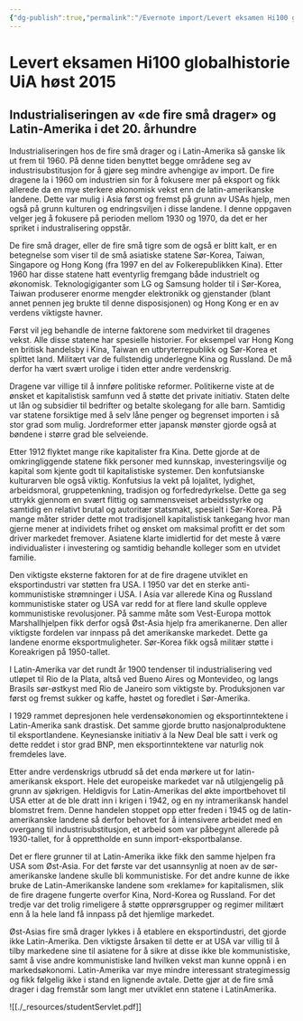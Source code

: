 ```yaml
---
{"dg-publish":true,"permalink":"/Evernote import/Levert eksamen Hi100 globalhistorie UiA høst 2015/","title":"Levert eksamen Hi100 globalhistorie UiA høst 2015","tags":["eksamen","hi100","historie"]}
---
```



# Levert eksamen Hi100 globalhistorie UiA høst 2015

## Industrialiseringen av «de fire små drager» og Latin-Amerika i det 20. århundre 
Industrialiseringen hos de fire små drager og i Latin-Amerika så ganske lik ut frem til 1960. På denne tiden benyttet begge områdene seg av industrisubstitusjon for å gjøre seg mindre avhengige av import. De fire dragene la i 1960 om industrien sin for å fokusere mer på eksport og fikk allerede da en mye sterkere økonomisk vekst enn de latin-amerikanske landene. Dette var mulig i Asia først og fremst på grunn av USAs hjelp, men også på grunn kulturen og endringsviljen i disse landene. I denne oppgaven velger jeg å fokusere på perioden mellom 1930 og 1970, da det er her spriket i industralisering oppstår. 

De fire små drager, eller de fire små tigre som de også er blitt kalt, er en betegnelse som viser til de små asiatiske statene Sør-Korea, Taiwan, Singapore og Hong Kong (fra 1997 en del av Folkerepublikken Kina). Etter 1960 har disse statene hatt eventyrlig fremgang både industrielt og økonomisk. Teknologigiganter som LG og Samsung holder til i Sør-Korea, Taiwan produserer enorme mengder elektronikk og gjenstander (blant annet pennen jeg brukte til denne disposisjonen) og Hong Kong er en av verdens viktigste havner. 

Først vil jeg behandle de interne faktorene som medvirket til dragenes vekst. Alle disse statene har spesielle historier. For eksempel var Hong Kong en britisk handelsby i Kina, Taiwan en utbryterrepublikk og Sør-Korea et splittet land. Militært var de fullstendig underlegne Kina og Russland. De må derfor ha vært svært urolige i tiden etter andre verdenskrig. 

Dragene var villige til å innføre politiske reformer. Politikerne viste at de ønsket et kapitalistisk samfunn ved å støtte det private initiativ. Staten delte ut lån og subsidier til bedrifter og betalte skolegang for alle barn. Samtidig var statene forsiktige med å selv låne penger og begrenset importen i så stor grad som mulig. Jordreformer etter japansk mønster gjorde også at bøndene i større grad ble selveiende. 

Etter 1912 flyktet mange rike kapitalister fra Kina. Dette gjorde at de omkringliggende statene fikk personer med kunnskap, investeringsvilje og kapital som kjente godt til kapitalistiske systemer. Den konfutsianske kulturarven ble også viktig. Konfutsius la vekt på lojalitet, lydighet, arbeidsmoral, gruppetenkning, tradisjon og forfedredyrkelse. Dette ga seg uttrykk gjennom en svært flittig og sammensveiset arbeidsstyrke og samtidig en relativt brutal og autoritær statsmakt, spesielt i Sør-Korea. På mange måter strider dette mot tradisjonell kapitalistisk tankegang hvor man gjerne mener at individets frihet og ønsket om maksimal profitt er det som driver markedet fremover. Asiatene klarte imidlertid for det meste å være individualister i investering og samtidig behandle kolleger som en utvidet familie. 

Den viktigste eksterne faktoren for at de fire dragene utviklet en eksportindustri var støtten fra USA. I 1950 var det en sterke anti-kommunistiske strømninger i USA. I Asia var allerede Kina og Russland kommunistiske stater og USA var redd for at flere land skulle oppleve kommunistiske revolusjoner. På samme måte som Vest-Europa mottok Marshallhjelpen fikk derfor også Øst-Asia hjelp fra amerikanerne. Den aller viktigste fordelen var innpass på det amerikanske markedet. Dette ga landene enorme eksportmuligheter. Sør-Korea fikk også militær støtte i Koreakrigen på 1950-tallet. 

I Latin-Amerika var det rundt år 1900 tendenser til industrialisering ved utløpet til Rio de la Plata, altså ved Bueno Aires og Montevideo, og langs Brasils sør-østkyst med Rio de Janeiro som viktigste by. Produksjonen var først og fremst sukker og kaffe, høstet og foredlet i Sør-Amerika. 

I 1929 rammet depresjonen hele verdensøkonomien og eksportinntektene i Latin-Amerika sank drastisk. Det samme gjorde brutto nasjonalproduktene til eksportlandene. Keynesianske initiativ á la New Deal ble satt i verk og dette reddet i stor grad BNP, men eksportinntektene var naturlig nok fremdeles lave. 

Etter andre verdenskrigs utbrudd så det enda mørkere ut for latin-amerikansk eksport. Hele det europeiske markedet var nå utilgjengelig på grunn av sjøkrigen. Heldigvis for Latin-Amerikas del økte importbehovet til USA etter at de ble dratt inn i krigen i 1942, og en ny intramerikansk handel blomstret frem. Denne handelen stoppet opp etter freden i 1945 og de latin-amerikanske landene så derfor behovet for å intensivere arbeidet med en overgang til industrisubstitusjon, et arbeid som var påbegynt allerede på 1930-tallet, for å opprettholde en sunn import-eksportbalanse. 

Det er flere grunner til at Latin-Amerika ikke fikk den samme hjelpen fra USA som Øst-Asia. For det første var det usannsynlig at noen av de sør-amerikanske landene skulle bli kommunistiske. For det andre kunne de ikke bruke de Latin-Amerikanske landene som «reklame» for kapitalismen, slik de fire dragene fungerte overfor Kina, Nord-Korea og Russland. For det tredje var det trolig rimeligere å støtte opprørsgrupper og regimer militært enn å la hele land få innpass på det hjemlige markedet. 

Øst-Asias fire små drager lykkes i å etablere en eksportindustri, det gjorde ikke Latin-Amerika. Den viktigste årsaken til dette er at USA var villig til å tilby markedene sine til asiatene for å sikre at disse ikke ble kommunistiske, samt å vise andre kommunistiske land hvilken vekst man kunne oppnå i en markedsøkonomi. Latin-Amerika var mye mindre interessant strategimessig og fikk følgelig ikke i stand en lignende avtale. Dette gjør at de fire små drager i dag fremstår som langt mer utviklet enn statene i LatinAmerika.

![[./_resources/studentServlet.pdf]]
